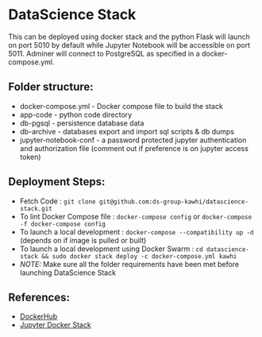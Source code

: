 DataScience Stack
=================

This can be deployed using docker stack and the python Flask will launch on port 5010 by default while Jupyter Notebook will be accessible on port 5011. Adminer will connect to PostgreSQL as specified in a docker-compose.yml.

## Folder structure:

* docker-compose.yml - Docker compose file to build the stack
* app-code - python code directory
* db-pgsql - persistence database data
* db-archive - databases export and import sql scripts & db dumps
* jupyter-notebook-conf - a password protected jupyter authentication and authorization file (comment out if preference is on jupyter access token)

## Deployment Steps:

* Fetch Code : `git clone git@github.com:ds-group-kawhi/datascience-stack.git`
* To lint Docker Compose file : `docker-compose config` or `docker-compose -f docker-compose config`
* To launch a local development : `docker-compose --compatibility up -d` (depends on if image is pulled or built)
* To launch a local development using Docker Swarm : `cd datascience-stack && sudo docker stack deploy -c docker-compose.yml kawhi`
* *NOTE:* Make sure all the folder requirements have been met before launching DataScience Stack

## References: 
- [DockerHub](https://hub.docker.com)
- [Jupyter Docker Stack](https://jupyter-docker-stacks.readthedocs.io/en/latest/)
